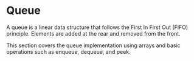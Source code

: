 # Queue

A queue is a linear data structure that follows the First In First Out (FIFO) principle. Elements are added at the rear and removed from the front.

This section covers the queue implementation using arrays and basic operations such as enqueue, dequeue, and peek.
